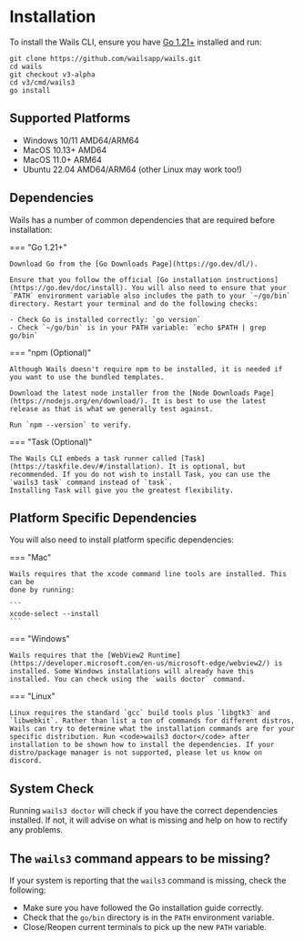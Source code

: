 # Installation

To install the Wails CLI, ensure you have [Go 1.21+](https://go.dev/dl/)
installed and run:

```shell
git clone https://github.com/wailsapp/wails.git
cd wails
git checkout v3-alpha
cd v3/cmd/wails3
go install
```

## Supported Platforms

- Windows 10/11 AMD64/ARM64
- MacOS 10.13+ AMD64
- MacOS 11.0+ ARM64
- Ubuntu 22.04 AMD64/ARM64 (other Linux may work too!)

## Dependencies

Wails has a number of common dependencies that are required before installation:

=== "Go 1.21+"

    Download Go from the [Go Downloads Page](https://go.dev/dl/).

    Ensure that you follow the official [Go installation instructions](https://go.dev/doc/install). You will also need to ensure that your `PATH` environment variable also includes the path to your `~/go/bin` directory. Restart your terminal and do the following checks:

    - Check Go is installed correctly: `go version`
    - Check `~/go/bin` is in your PATH variable: `echo $PATH | grep go/bin`

=== "npm (Optional)"

    Although Wails doesn't require npm to be installed, it is needed if you want to use the bundled templates.

    Download the latest node installer from the [Node Downloads Page](https://nodejs.org/en/download/). It is best to use the latest release as that is what we generally test against.

    Run `npm --version` to verify.

=== "Task (Optional)"

    The Wails CLI embeds a task runner called [Task](https://taskfile.dev/#/installation). It is optional, but recommended. If you do not wish to install Task, you can use the `wails3 task` command instead of `task`.
    Installing Task will give you the greatest flexibility.

## Platform Specific Dependencies

You will also need to install platform specific dependencies:

=== "Mac"

    Wails requires that the xcode command line tools are installed. This can be
    done by running:

    ```
    xcode-select --install
    ```

=== "Windows"

    Wails requires that the [WebView2 Runtime](https://developer.microsoft.com/en-us/microsoft-edge/webview2/) is installed. Some Windows installations will already have this installed. You can check using the `wails doctor` command.

=== "Linux"

    Linux requires the standard `gcc` build tools plus `libgtk3` and `libwebkit`. Rather than list a ton of commands for different distros, Wails can try to determine what the installation commands are for your specific distribution. Run <code>wails3 doctor</code> after installation to be shown how to install the dependencies. If your distro/package manager is not supported, please let us know on discord.

## System Check

Running `wails3 doctor` will check if you have the correct dependencies
installed. If not, it will advise on what is missing and help on how to rectify
any problems.

## The `wails3` command appears to be missing?

If your system is reporting that the `wails3` command is missing, check the
following:

- Make sure you have followed the Go installation guide correctly.
- Check that the `go/bin` directory is in the `PATH` environment variable.
- Close/Reopen current terminals to pick up the new `PATH` variable.
